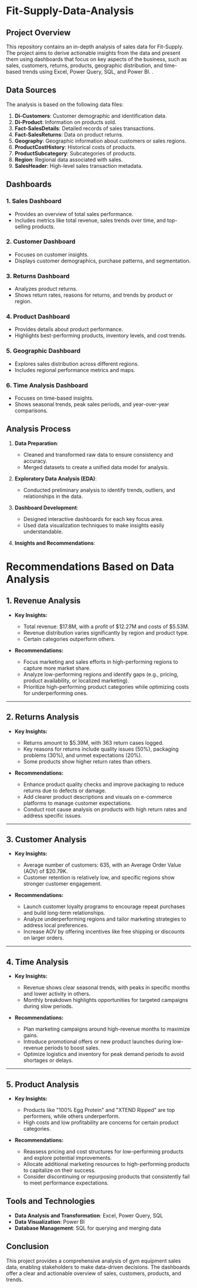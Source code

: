 # Fit-Supply-Data-Analysis

## Project Overview
This repository contains an in-depth analysis of sales data for Fit-Supply. The project aims to derive actionable insights from the data and present them using dashboards that focus on key aspects of the business, such as sales, customers, returns, products, geographic distribution, and time-based trends using Excel, Power Query, SQL, and Power BI. .

## Data Sources
The analysis is based on the following data files:

1. **Di-Customers**: Customer demographic and identification data.
2. **Di-Product**: Information on products sold.
3. **Fact-SalesDetails**: Detailed records of sales transactions.
4. **Fact-SalesReturns**: Data on product returns.
5. **Geography**: Geographic information about customers or sales regions.
6. **ProductCostHistory**: Historical costs of products.
7. **ProductSubcategory**: Subcategories of products.
8. **Region**: Regional data associated with sales.
9. **SalesHeader**: High-level sales transaction metadata.

## Dashboards
### 1. **Sales Dashboard**
   - Provides an overview of total sales performance.
   - Includes metrics like total revenue, sales trends over time, and top-selling products.

### 2. **Customer Dashboard**
   - Focuses on customer insights.
   - Displays customer demographics, purchase patterns, and segmentation.

### 3. **Returns Dashboard**
   - Analyzes product returns.
   - Shows return rates, reasons for returns, and trends by product or region.

### 4. **Product Dashboard**
   - Provides details about product performance.
   - Highlights best-performing products, inventory levels, and cost trends.

### 5. **Geographic Dashboard**
   - Explores sales distribution across different regions.
   - Includes regional performance metrics and maps.

### 6. **Time Analysis Dashboard**
   - Focuses on time-based insights.
   - Shows seasonal trends, peak sales periods, and year-over-year comparisons.

## Analysis Process
1. **Data Preparation**:
   - Cleaned and transformed raw data to ensure consistency and accuracy.
   - Merged datasets to create a unified data model for analysis.

2. **Exploratory Data Analysis (EDA)**:
   - Conducted preliminary analysis to identify trends, outliers, and relationships in the data.

3. **Dashboard Development**:
   - Designed interactive dashboards for each key focus area.
   - Used data visualization techniques to make insights easily understandable.

4. **Insights and Recommendations**:

# Recommendations Based on Data Analysis

## **1. Revenue Analysis**
- **Key Insights:**
  - Total revenue: $17.8M, with a profit of $12.27M and costs of $5.53M.
  - Revenue distribution varies significantly by region and product type.
  - Certain categories outperform others.

- **Recommendations:**
  - Focus marketing and sales efforts in high-performing regions to capture more market share.
  - Analyze low-performing regions and identify gaps (e.g., pricing, product availability, or localized marketing).
  - Prioritize high-performing product categories while optimizing costs for underperforming ones.

---

## **2. Returns Analysis**
- **Key Insights:**
  - Returns amount to $5.39M, with 363 return cases logged.
  - Key reasons for returns include quality issues (50%), packaging problems (30%), and unmet expectations (20%).
  - Some products show higher return rates than others.

- **Recommendations:**
  - Enhance product quality checks and improve packaging to reduce returns due to defects or damage.
  - Add clearer product descriptions and visuals on e-commerce platforms to manage customer expectations.
  - Conduct root cause analysis on products with high return rates and address specific issues.

---

## **3. Customer Analysis**
- **Key Insights:**
  - Average number of customers: 635, with an Average Order Value (AOV) of $20.79K.
  - Customer retention is relatively low, and specific regions show stronger customer engagement.

- **Recommendations:**
  - Launch customer loyalty programs to encourage repeat purchases and build long-term relationships.
  - Analyze underperforming regions and tailor marketing strategies to address local preferences.
  - Increase AOV by offering incentives like free shipping or discounts on larger orders.

---

## **4. Time Analysis**
- **Key Insights:**
  - Revenue shows clear seasonal trends, with peaks in specific months and lower activity in others.
  - Monthly breakdown highlights opportunities for targeted campaigns during slow periods.

- **Recommendations:**
  - Plan marketing campaigns around high-revenue months to maximize gains.
  - Introduce promotional offers or new product launches during low-revenue periods to boost sales.
  - Optimize logistics and inventory for peak demand periods to avoid shortages or delays.

---

## **5. Product Analysis**
- **Key Insights:**
  - Products like "100% Egg Protein" and "XTEND Ripped" are top performers, while others underperform.
  - High costs and low profitability are concerns for certain product categories.

- **Recommendations:**
  - Reassess pricing and cost structures for low-performing products and explore potential improvements.
  - Allocate additional marketing resources to high-performing products to capitalize on their success.
  - Consider discontinuing or repurposing products that consistently fail to meet performance expectations.

## Tools and Technologies
- **Data Analysis and Transformation**: Excel, Power Query, SQL
- **Data Visualization**: Power BI
- **Database Management**: SQL for querying and merging data

## Conclusion
This project provides a comprehensive analysis of gym equipment sales data, enabling stakeholders to make data-driven decisions. The dashboards offer a clear and actionable overview of sales, customers, products, and trends.



